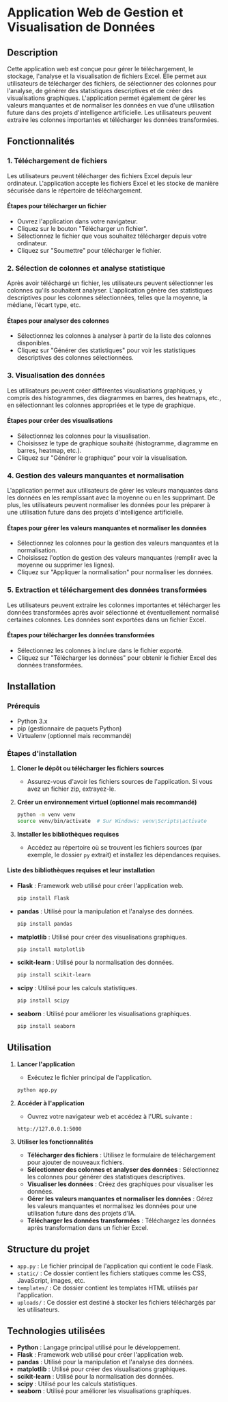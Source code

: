 
# Application Web de Gestion et Visualisation de Données

## Description

Cette application web est conçue pour gérer le téléchargement, le stockage, l'analyse et la visualisation de fichiers Excel. Elle permet aux utilisateurs de télécharger des fichiers, de sélectionner des colonnes pour l'analyse, de générer des statistiques descriptives et de créer des visualisations graphiques. L'application permet également de gérer les valeurs manquantes et de normaliser les données en vue d'une utilisation future dans des projets d'intelligence artificielle. Les utilisateurs peuvent extraire les colonnes importantes et télécharger les données transformées.

## Fonctionnalités

### 1. Téléchargement de fichiers
Les utilisateurs peuvent télécharger des fichiers Excel depuis leur ordinateur. L'application accepte les fichiers Excel et les stocke de manière sécurisée dans le répertoire de téléchargement.

#### Étapes pour télécharger un fichier
- Ouvrez l'application dans votre navigateur.
- Cliquez sur le bouton "Télécharger un fichier".
- Sélectionnez le fichier que vous souhaitez télécharger depuis votre ordinateur.
- Cliquez sur "Soumettre" pour télécharger le fichier.

### 2. Sélection de colonnes et analyse statistique
Après avoir téléchargé un fichier, les utilisateurs peuvent sélectionner les colonnes qu'ils souhaitent analyser. L'application génère des statistiques descriptives pour les colonnes sélectionnées, telles que la moyenne, la médiane, l'écart type, etc.

#### Étapes pour analyser des colonnes
- Sélectionnez les colonnes à analyser à partir de la liste des colonnes disponibles.
- Cliquez sur "Générer des statistiques" pour voir les statistiques descriptives des colonnes sélectionnées.

### 3. Visualisation des données
Les utilisateurs peuvent créer différentes visualisations graphiques, y compris des histogrammes, des diagrammes en barres, des heatmaps, etc., en sélectionnant les colonnes appropriées et le type de graphique.

#### Étapes pour créer des visualisations
- Sélectionnez les colonnes pour la visualisation.
- Choisissez le type de graphique souhaité (histogramme, diagramme en barres, heatmap, etc.).
- Cliquez sur "Générer le graphique" pour voir la visualisation.

### 4. Gestion des valeurs manquantes et normalisation
L'application permet aux utilisateurs de gérer les valeurs manquantes dans les données en les remplissant avec la moyenne ou en les supprimant. De plus, les utilisateurs peuvent normaliser les données pour les préparer à une utilisation future dans des projets d'intelligence artificielle.

#### Étapes pour gérer les valeurs manquantes et normaliser les données
- Sélectionnez les colonnes pour la gestion des valeurs manquantes et la normalisation.
- Choisissez l'option de gestion des valeurs manquantes (remplir avec la moyenne ou supprimer les lignes).
- Cliquez sur "Appliquer la normalisation" pour normaliser les données.

### 5. Extraction et téléchargement des données transformées
Les utilisateurs peuvent extraire les colonnes importantes et télécharger les données transformées après avoir sélectionné et éventuellement normalisé certaines colonnes. Les données sont exportées dans un fichier Excel.

#### Étapes pour télécharger les données transformées
- Sélectionnez les colonnes à inclure dans le fichier exporté.
- Cliquez sur "Télécharger les données" pour obtenir le fichier Excel des données transformées.

## Installation

### Prérequis

- Python 3.x
- pip (gestionnaire de paquets Python)
- Virtualenv (optionnel mais recommandé)

### Étapes d'installation

1. **Cloner le dépôt ou télécharger les fichiers sources**
   - Assurez-vous d'avoir les fichiers sources de l'application. Si vous avez un fichier zip, extrayez-le.

2. **Créer un environnement virtuel (optionnel mais recommandé)**
   ```bash
   python -m venv venv
   source venv/bin/activate  # Sur Windows: venv\Scripts\activate
   ```

3. **Installer les bibliothèques requises**
   - Accédez au répertoire où se trouvent les fichiers sources (par exemple, le dossier `py` extrait) et installez les dépendances requises.

#### Liste des bibliothèques requises et leur installation
- **Flask** : Framework web utilisé pour créer l'application web.
  ```bash
  pip install Flask
  ```
- **pandas** : Utilisé pour la manipulation et l'analyse des données.
  ```bash
  pip install pandas
  ```
- **matplotlib** : Utilisé pour créer des visualisations graphiques.
  ```bash
  pip install matplotlib
  ```
- **scikit-learn** : Utilisé pour la normalisation des données.
  ```bash
  pip install scikit-learn
  ```
- **scipy** : Utilisé pour les calculs statistiques.
  ```bash
  pip install scipy
  ```
- **seaborn** : Utilisé pour améliorer les visualisations graphiques.
  ```bash
  pip install seaborn
  ```

## Utilisation

1. **Lancer l'application**
   - Exécutez le fichier principal de l'application.
   ```bash
   python app.py
   ```

2. **Accéder à l'application**
   - Ouvrez votre navigateur web et accédez à l'URL suivante :
   ```
   http://127.0.0.1:5000
   ```

3. **Utiliser les fonctionnalités**
   - **Télécharger des fichiers** : Utilisez le formulaire de téléchargement pour ajouter de nouveaux fichiers.
   - **Sélectionner des colonnes et analyser des données** : Sélectionnez les colonnes pour générer des statistiques descriptives.
   - **Visualiser les données** : Créez des graphiques pour visualiser les données.
   - **Gérer les valeurs manquantes et normaliser les données** : Gérez les valeurs manquantes et normalisez les données pour une utilisation future dans des projets d'IA.
   - **Télécharger les données transformées** : Téléchargez les données après transformation dans un fichier Excel.

## Structure du projet

- `app.py` : Le fichier principal de l'application qui contient le code Flask.
- `static/` : Ce dossier contient les fichiers statiques comme les CSS, JavaScript, images, etc.
- `templates/` : Ce dossier contient les templates HTML utilisés par l'application.
- `uploads/` : Ce dossier est destiné à stocker les fichiers téléchargés par les utilisateurs.

## Technologies utilisées

- **Python** : Langage principal utilisé pour le développement.
- **Flask** : Framework web utilisé pour créer l'application web.
- **pandas** : Utilisé pour la manipulation et l'analyse des données.
- **matplotlib** : Utilisé pour créer des visualisations graphiques.
- **scikit-learn** : Utilisé pour la normalisation des données.
- **scipy** : Utilisé pour les calculs statistiques.
- **seaborn** : Utilisé pour améliorer les visualisations graphiques.
